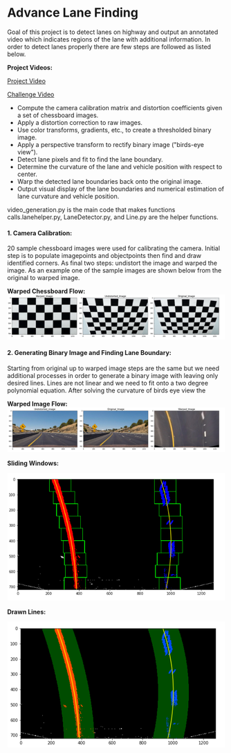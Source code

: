 # Advance Lane Finding

Goal of this project is to detect lanes on highway and output an annotated video which indicates regions of the lane with additional information. In order to detect lanes properly there are few steps are followed as listed below. 

**Project Videos:**

[Project Video](https://www.youtube.com/watch?v=9HRHobSYhRE)

[Challenge Video](https://www.youtube.com/watch?v=mK_2OEAul3A)

-  Compute the camera calibration matrix and distortion coefficients given a set of chessboard images.
-  Apply a distortion correction to raw images.
-  Use color transforms, gradients, etc., to create a thresholded binary image.
-  Apply a perspective transform to rectify binary image ("birds-eye view").
-  Detect lane pixels and fit to find the lane boundary.
-  Determine the curvature of the lane and vehicle position with respect to center.
-  Warp the detected lane boundaries back onto the original image.
-  Output visual display of the lane boundaries and numerical estimation of lane curvature and vehicle position.


video_generation.py is the main code that makes functions calls.lanehelper.py, LaneDetector.py, and Line.py are the helper functions.

#### 1. Camera Calibration:

20 sample chessboard images were used for calibrating the camera. Initial step is to populate imagepoints and objectpoints then find and draw identified corners. As final two steps: undistort the image and warped the image. As an example one of the sample images are shown below from the original to warped image.  

**Warped Chessboard Flow:**
![[Warped Image]](camera_cal_out/WarpedBoard.PNG)



#### 2. Generating Binary Image and Finding Lane Boundary:

Starting from original up to warped image steps are the same but we need additional processes in order to generate a binary image with leaving only desired lines. Lines are not linear and we need to fit onto a two degree polynomial equation. After solving the curvature of birds eye view the   

**Warped Image Flow:**
![[Warped Image]](test_images_out/WarpedImage.PNG)

**Sliding Windows:**

![[Warped Image]](test_images_out/SlidingWindows.PNG)

**Drawn Lines:**

![[Warped Image]](test_images_out/DrawnLines.PNG)





